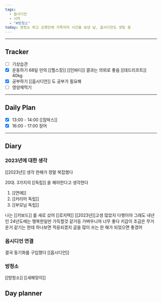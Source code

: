 ```yaml
---
tags:
  - 옵시디언
  - 시작
  - "#방청소"
today: 방청소 하고 오랫만에 가족끼리 시간을 보낸 날, 옵시디언도 셋팅 중
---
```

---
## Tracker

- [ ] 기상습관
- [x] 운동하기
      68일 만의 [[헬스장]] [[인바디]] 결과는 의외로 좋음
      [[데드리프트]] 40kg
- [x] 공부하기
	[[옵시디언]] 도 공부가 필요해
- [ ] 영양제먹기

---
## Daily Plan

- [x] 13:00 - 14:00 [[짐박스]] 
- [x] 16:00 - 17:00 장어 

---
## Diary

### 2023년에 대한 생각
[[2023년]] 생각
한해가 정말 복잡했다

20대. 3가지의 [[독립]] 을 해야한다고 생각한다
1. [[연애]]
3. [[커리어 독립]]
4. [[부모님 독립]]

나는 [[키보드]] 를 새로 샀어 [[로지텍]]
[[2023년]]고생 많았지
다행이야 그래도 
내년인 24년도에는 행복한일만 가득할것 같거등
가벼우니까 너무 좋다
키감이 조금은 무거운거 같기는 한데 
하나보면 적응되겠지 
글을 많이 쓰는 한 해가 되었으면 좋겠어

### 옵시디언 연결

결국 동기화를 구입했다
[[옵시디언]]

### 방청소
[[방청소]] [[새해맞이]]


## Day planner
